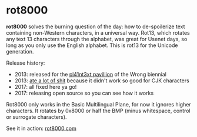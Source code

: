 # rot8000

**rot8000** solves the burning question of the day: how to de-spoilerize text containing non-Western characters, in a universal way. Rot13, which rotates any text 13 characters through the alphabet, was great for Usenet days, so long as you only use the English alphabet. This is rot13 for the Unicode generation.

Release history:
*  2013: released for the [pl41nt3xt pavillion](http://pl41nt3xt.master-list2000.com/artists/danieltemkin.html ) of the Wrong biennial
*  2013: [ate a lot of shit]( https://www.reddit.com/r/programming/comments/1q5g7m/rot13_for_the_unicode_generation/ ) because it didn't work so good for CJK characters
*  2017: all fixed here ya go!
*  2017: releasing open source so you can see how it works

Rot8000 only works in the Basic Multilingual Plane, for now it ignores higher characters. It rotates by 0x8000 or half the BMP (minus whitespace, control or surrogate characters). 

See it in action: [rot8000.com](http://rot8000.com )
